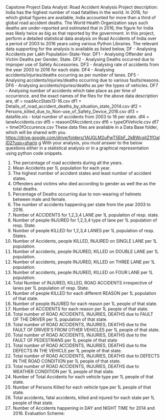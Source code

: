 Capstone Project Data Analyst: Road Accident Analysis
Project description: India has the highest number of road fatalities in the world.
In 2016, for which global figures are available, India accounted for more than a third of global
road accident deaths. The World Health Organization says such deaths are under-reported and
estimated that in 2016, the figure for India was likely twice as big as that reported by the
government.
In this project, perform a detailed statistical data analysis on Road Accidents of India over a
period of 2003 to 2016 years using various Python Libraries.
The relevant data supporting for the analysis is available as listed below,
DF - Analysing Accidents per Lakh Population-State-Year.
DF1 - Analysing Offender and Victim Deaths per Gender, State.
DF2 - Analysing Deaths occurred due to improper use of Safety Accessories.
DF3 - Analysing rate of accidents from the year 2003 to 2016 for each state.
DF4 - Analysing accidents/injuries/deaths occurring as per number of lanes.
DF5 - Analysing accidents/injuries/deaths occurring due to various faults/reasons.
DF6 - Analysing accidents/injuries/deaths as per the types of vehicles.
DF7 - Analysing number of accidents which take place as per time of occurrence.
and the exact names of the files for the above data description are,
df = roadAccStats13-16.csv
df1 = Details_of_road_accident_deaths_by_situation_state_2014.csv
df2 = Persons_killed_due_to_Non-use_of_Safety_Device_2016.csv
df3 = datafile.xls - total number of accidents from 2003 to 16 per state.
df4 = laneAccidents.csv
df5 = reasonOfAccident.csv
df6 = typeOfVehicle.csv
df7 = timeOfOccurence.csv
These data files are available in a Data Base folder, which will be shared with you.
https://drive.google.com/drive/folders/1AUGLM2uPwT5EbF_2kBWcqitZ1fOaljD2?usp=sharin
g
With your analysis, you must answer to the below questions either in a statistical analysis or in a
graphical representation using python code snippets.
1. The percentage of road accidents during all the years.
2. Mean Accidents per 1L population for each year.
3. The highest number of accident states and least number of accident states.
4. Offenders and victims who died according to gender as well the as the total deaths.
5. Percentage of Deaths occurring due to non-wearing of helmets between male and
female.
6. The number of accidents happening per state from the year 2003 to 2016.
7. Number of ACCIDENTS for 1,2,3,4 LANE per 1L population of resp. state.
8. Number of people INJURED for 1,2,3,4 type of lane per 1L population of resp. State.
9. Number of people KILLED for 1,2,3,4 LANES per 1L population of resp. States.
10. Number of Accidents, people KILLED, INJURED on SINGLE LANE per 1L
population.
11. Number of accidents, people INJURED, KILLED on DOUBLE LANE per 1L
population.
12. Number of accidents, people INJURED, KILLED on THREE LANE per 1L
population.
13. Number of accidents, people INJURED, KILLED on FOUR LANE per 1L population.
14. Total Number of INJURED, KILLED, ROAD ACCIDENTS irrespective of lanes per
1L population of resp. State.
15. Number of people KILLED for each different REASON per 1L population of that state.
16. Number of people INJURED for each reason per 1L people of that state.
17. Number of ACCIDENTS for each reason per 1L people of that state.
18. Total number of ROAD ACCIDENTS, INJURIES, DEATHS due to FAULT OF THE
DRIVER per 1L population of that state.
19. Total number of ROAD ACCIDENTS, INJURIES, DEATHS due to the FAULT OF
DRIVER'S FROM OTHER VEHICLES per 1L people of that state.
20. Total number of ROAD ACCIDENTS, INJURIES, DEATHS due to the FAULT OF
PEDESTRIANS per 1L people of that state
21. Total number of ROAD ACCIDENTS, INJURIES, DEATHS due to the DEFECTS IN
THE VEHICLE per 1L people of that state.
22. Total number of ROAD ACCIDENTS, INJURIES, DEATHS due to DEFECTS IN THE
ROAD CONDITION per 1L people of that state.
23. Total number of ROAD ACCIDENTS, INJURIES, DEATHS due to WEATHER
CONDITION per 1L people of that state.
24. Number of Total Accidents for each vehicle type per 1L people of that state.
25. Number of Persons Killed for each vehicle type per 1L people of that state.
26. Total accidents, fatal accidents, killed and injured for each state per 1L people of that
state.
27. Number of Accidents happening in DAY and NIGHT TIME for 2014 and 2016.
Evaluation Scheme:
